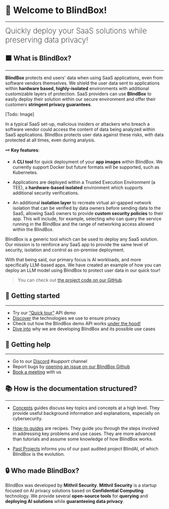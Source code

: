 # 👋 Welcome to BlindBox!
________________________________________________________

<font size="5"><span style="font-weight: 200">
Quickly deploy your SaaS solutions while preserving data privacy!
</font></span>

## ⬛ What is BlindBox?
________________________________________________________

**BlindBox** protects end users' data when using SaaS applications, even from software vendors themselves. We shield the user data sent to applications within **hardware based, highly-isolated** environments with additional customizable layers of protection. SaaS providers can use **BlindBox** to easily deploy their solution within our secure environment and offer their customers **stringent privacy guarantees**.

[Todo: Image]

In a typical SaaS set-up, malicious insiders or attackers who breach a software vendor could access the content of data being analyzed within SaaS applications. BlindBox protects user data against these risks, with data protected at all times, even during analysis.

🗝️ **Key features**:

+ A **CLI tool** for quick deployment of your **app images** within BlindBox. We currently support Docker but future formats will be supported, such as Kubernetes.

+ Applications are deployed within a Trusted Execution Environment (a TEE), a **hardware-based isolated** environment which supports additional security verifications.

+  An additional **isolation layer** to recreate virtual air-gapped network isolation that can be verified by data owners before sending data to the SaaS, allowing SaaS owners to provide **custom security policies** to their app. This will include, for example, selecting who can query the service running in the BlindBox and the range of networking access allowed within the BlindBox.

BlindBox is a generic tool which can be used to deploy any SaaS solution. Our mission is to reinforce any SaaS app to provide the same level of security, isolation and control as on-premise deployment.

With that being said, our primary focus is AI workloads, and more specifically LLM-based apps. We have created an example of how you can deploy an LLM model using BlindBox to protect user data in our quick tour!

> You can check out [the project code on our GitHub](https://github.com/mithril-security/blindbox/).


## 🚀 Getting started
________________________________________________________

- Try our [“Quick tour”](./docs/getting-started/quick-tour.ipynb) API demo
- [Discover](./docs/getting-started/confidential_computing.md) the technologies we use to ensure privacy
- Check out how the BlindBox demo API works [under the hood!](./docs/getting-started/under-the-hood.md)
- [Dive into](./docs/getting-started/why-blindbox.md) why we are developing BlindBox and its possible use cases

## 🙋 Getting help
________________________________________________________

- Go to our [Discord](https://discord.com/invite/TxEHagpWd4) *#support* channel
- Report bugs by [opening an issue on our BlindBox Github](https://github.com/mithril-security/blindbox/issues)
- [Book a meeting](https://calendly.com/contact-mithril-security/15mins?month=2022-11) with us


## 📚 How is the documentation structured?
____________________________________________
<!--
- [Tutorials](./docs/tutorials/core/installation.md) take you by the hand to install and run BlindBox. We recommend you start with the **[Quick tour](./docs/getting-started/quick-tour.ipynb)** and then move on to the other tutorials!  
-->

- [Concepts](./docs/concepts/nitro-enclaves.md) guides discuss key topics and concepts at a high level. They provide useful background information and explanations, especially on cybersecurity.

- [How-to guides](./docs/how-to-guides/deploy-API-server.md) are recipes. They guide you through the steps involved in addressing key problems and use cases. They are more advanced than tutorials and assume some knowledge of how BlindBox works.

<!--
- [API Reference](https://blindai.mithrilsecurity.io/en/latest/blindai/client.html) contains technical references for BlindAI’s API machinery. They describe how it works and how to use it but assume you have a good understanding of key concepts.

- [Security](./docs/security/remote_attestation/) guides contain technical information for security engineers. They explain the threat models and other cybersecurity topics required to audit BlindBox's security standards.

- [Advanced](./docs/how-to-guides/build-from-sources/client/) guides are destined to developers wanting to dive deep into BlindBox and eventually collaborate with us to the open-source code.
-->

- [Past Projects](./docs/past-projects/blindai) informs you of our past audited project BlindAI, of which BlindBox is the evolution. 

## 🔒 Who made BlindBox?

BlindBox was developed by **Mithril Security**. **Mithril Security** is a startup focused on AI privacy solutions based on **Confidential Computing** technology. We provide several **open-source tools** for **querying** and **deploying AI solutions** while **guaranteeing data privacy**.